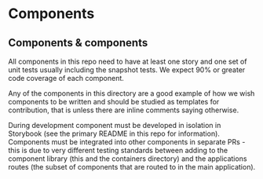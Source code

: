 # Components

## Components & components
All components in this repo need to have at least one story and one set of unit tests usually including the snapshot tests. We expect 90% or greater code coverage of each component.

Any of the components in this directory are a good example of how we wish components to be written and should be studied as templates for contribution, that is unless there are inline comments saying otherwise.

During development component must be developed in isolation in Storybook (see the primary README in this repo for information). Components must be integrated into other components in separate PRs - this is due to very different testing standards between adding to the component library (this and the containers directory) and the applications routes (the subset of components that are routed to in the main application).
